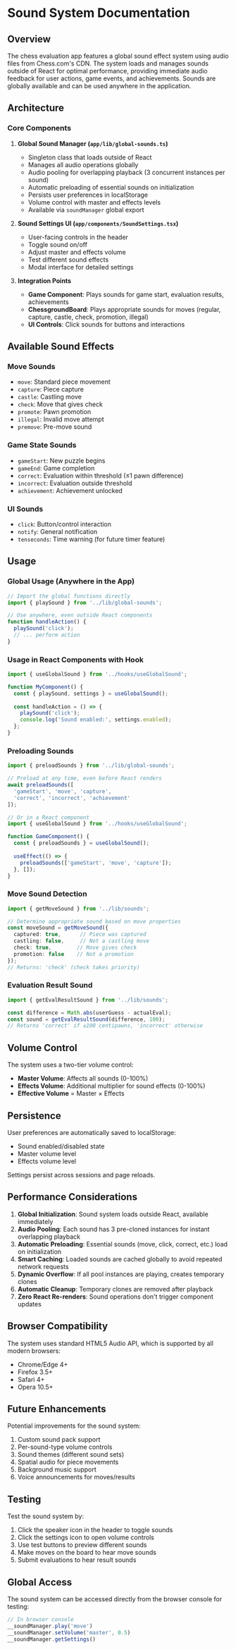 # Sound System Documentation

## Overview

The chess evaluation app features a global sound effect system using audio files from Chess.com's CDN. The system loads and manages sounds outside of React for optimal performance, providing immediate audio feedback for user actions, game events, and achievements. Sounds are globally available and can be used anywhere in the application.

## Architecture

### Core Components

1. **Global Sound Manager (`app/lib/global-sounds.ts`)**
   - Singleton class that loads outside of React
   - Manages all audio operations globally
   - Audio pooling for overlapping playback (3 concurrent instances per sound)
   - Automatic preloading of essential sounds on initialization
   - Persists user preferences in localStorage
   - Volume control with master and effects levels
   - Available via `soundManager` global export

2. **Sound Settings UI (`app/components/SoundSettings.tsx`)**
   - User-facing controls in the header
   - Toggle sound on/off
   - Adjust master and effects volume
   - Test different sound effects
   - Modal interface for detailed settings

3. **Integration Points**
   - **Game Component**: Plays sounds for game start, evaluation results, achievements
   - **ChessgroundBoard**: Plays appropriate sounds for moves (regular, capture, castle, check, promotion, illegal)
   - **UI Controls**: Click sounds for buttons and interactions

## Available Sound Effects

### Move Sounds
- `move`: Standard piece movement
- `capture`: Piece capture
- `castle`: Castling move
- `check`: Move that gives check
- `promote`: Pawn promotion
- `illegal`: Invalid move attempt
- `premove`: Pre-move sound

### Game State Sounds
- `gameStart`: New puzzle begins
- `gameEnd`: Game completion
- `correct`: Evaluation within threshold (≤1 pawn difference)
- `incorrect`: Evaluation outside threshold
- `achievement`: Achievement unlocked

### UI Sounds
- `click`: Button/control interaction
- `notify`: General notification
- `tenseconds`: Time warning (for future timer feature)

## Usage

### Global Usage (Anywhere in the App)

```typescript
// Import the global functions directly
import { playSound } from '../lib/global-sounds';

// Use anywhere, even outside React components
function handleAction() {
  playSound('click');
  // ... perform action
}
```

### Usage in React Components with Hook

```typescript
import { useGlobalSound } from '../hooks/useGlobalSound';

function MyComponent() {
  const { playSound, settings } = useGlobalSound();
  
  const handleAction = () => {
    playSound('click');
    console.log('Sound enabled:', settings.enabled);
  };
}
```

### Preloading Sounds

```typescript
import { preloadSounds } from '../lib/global-sounds';

// Preload at any time, even before React renders
await preloadSounds([
  'gameStart', 'move', 'capture', 
  'correct', 'incorrect', 'achievement'
]);

// Or in a React component
import { useGlobalSound } from '../hooks/useGlobalSound';

function GameComponent() {
  const { preloadSounds } = useGlobalSound();
  
  useEffect(() => {
    preloadSounds(['gameStart', 'move', 'capture']);
  }, []);
}
```

### Move Sound Detection

```typescript
import { getMoveSound } from '../lib/sounds';

// Determine appropriate sound based on move properties
const moveSound = getMoveSound({
  captured: true,      // Piece was captured
  castling: false,     // Not a castling move
  check: true,        // Move gives check
  promotion: false    // Not a promotion
});
// Returns: 'check' (check takes priority)
```

### Evaluation Result Sound

```typescript
import { getEvalResultSound } from '../lib/sounds';

const difference = Math.abs(userGuess - actualEval);
const sound = getEvalResultSound(difference, 100);
// Returns 'correct' if ≤100 centipawns, 'incorrect' otherwise
```

## Volume Control

The system uses a two-tier volume control:
- **Master Volume**: Affects all sounds (0-100%)
- **Effects Volume**: Additional multiplier for sound effects (0-100%)
- **Effective Volume** = Master × Effects

## Persistence

User preferences are automatically saved to localStorage:
- Sound enabled/disabled state
- Master volume level
- Effects volume level

Settings persist across sessions and page reloads.

## Performance Considerations

1. **Global Initialization**: Sound system loads outside React, available immediately
2. **Audio Pooling**: Each sound has 3 pre-cloned instances for instant overlapping playback
3. **Automatic Preloading**: Essential sounds (move, click, correct, etc.) load on initialization
4. **Smart Caching**: Loaded sounds are cached globally to avoid repeated network requests
5. **Dynamic Overflow**: If all pool instances are playing, creates temporary clones
6. **Automatic Cleanup**: Temporary clones are removed after playback
7. **Zero React Re-renders**: Sound operations don't trigger component updates

## Browser Compatibility

The system uses standard HTML5 Audio API, which is supported by all modern browsers:
- Chrome/Edge 4+
- Firefox 3.5+
- Safari 4+
- Opera 10.5+

## Future Enhancements

Potential improvements for the sound system:
1. Custom sound pack support
2. Per-sound-type volume controls
3. Sound themes (different sound sets)
4. Spatial audio for piece movements
5. Background music support
6. Voice announcements for moves/results

## Testing

Test the sound system by:
1. Click the speaker icon in the header to toggle sounds
2. Click the settings icon to open volume controls
3. Use test buttons to preview different sounds
4. Make moves on the board to hear move sounds
5. Submit evaluations to hear result sounds

## Global Access

The sound system can be accessed directly from the browser console for testing:
```javascript
// In browser console
__soundManager.play('move')
__soundManager.setVolume('master', 0.5)
__soundManager.getSettings()
```